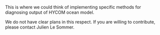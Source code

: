 This is where we could think of implementing specific methods for diagnosing output of HYCOM ocean model. 

We do not have clear plans in this respect. If you are willing to contribute, please contact Julien Le Sommer. 
